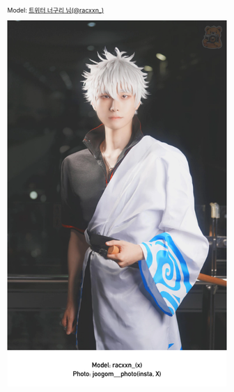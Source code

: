 ﻿---
dddd: 2024-09-21 부코 토
nickname: 너구리
sns_type: x
sns_id: racxxn_
---

<a name="racxxn_"></a>
Model: <a href="https://x.com/racxxn_" target="_blank">트위터 너구리 님(@racxxn_)</a>

![1-1.webp](/assets/img/2024/09-21/너구리/1-1.webp)
